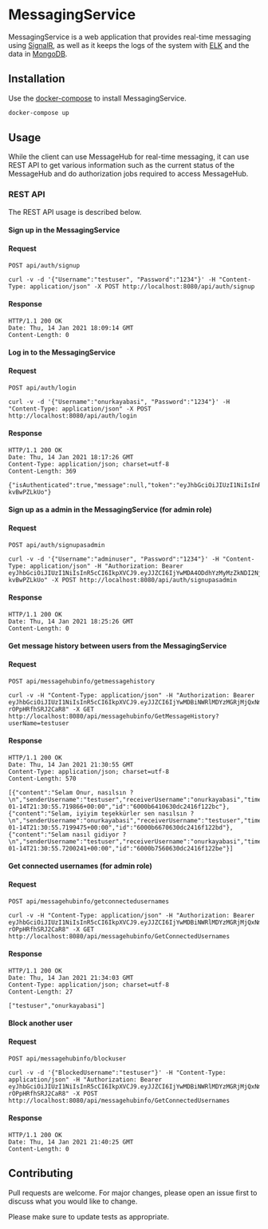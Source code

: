 # MessagingService

MessagingService is a web application that provides real-time messaging using [SignalR](https://docs.microsoft.com/en-us/aspnet/core/signalr/introduction?view=aspnetcore-5.0), as well as it keeps the logs of the system with [ELK](https://www.elastic.co/what-is/elk-stack) and the data in [MongoDB](https://docs.mongodb.com/manual/).

## Installation

Use the [docker-compose](https://docs.docker.com/compose/) to install MessagingService.

```bash
docker-compose up
```

## Usage

While the client can use MessageHub for real-time messaging, it can use REST API to get various information such as the current status of the MessageHub and do authorization jobs required to access MessageHub.

### REST API

The REST API usage is described below.

#### Sign up in the MessagingService

#### Request

`POST api/auth/signup`

    curl -v -d '{"Username":"testuser", "Password":"1234"}' -H "Content-Type: application/json" -X POST http://localhost:8080/api/auth/signup

#### Response

    HTTP/1.1 200 OK
    Date: Thu, 14 Jan 2021 18:09:14 GMT
    Content-Length: 0
    
#### Log in to the MessagingService

#### Request

`POST api/auth/login`

    curl -v -d '{"Username":"onurkayabasi", "Password":"1234"}' -H "Content-Type: application/json" -X POST http://localhost:8080/api/auth/login

#### Response

    HTTP/1.1 200 OK
    Date: Thu, 14 Jan 2021 18:17:26 GMT
    Content-Type: application/json; charset=utf-8
    Content-Length: 369

    {"isAuthenticated":true,"message":null,"token":"eyJhbGciOiJIUzI1NiIsInR5cCI6IkpXVCJ9.eyJJZCI6IjYwMDA4ODdhYzMyMzZkNDI2NjYyMzQwYiIsIm5hbWVpZCI6Im9udXJrYXlhYmFzaSIsInJvbGUiOiJBZG1pbiIsIm5iZiI6MTYxMDY0ODI0NiwiZXhwIjoxNjEwNjUwMDQ2LCJpYXQiOjE2MTA2NDgyNDYsImlzcyI6Imh0dHA6Ly9sb2NhbGhvc3Q6NTAwMCIsImF1ZCI6Ind3dy5iaWxtZW1uZS5jb20ifQ.hJQ_CfXB8hKMxz3gDOsXAy70djVft22Q-kvBwPZLkUo"}
   
 #### Sign up as a admin in the MessagingService (for admin role)

 #### Request

`POST api/auth/signupasadmin`

    curl -v -d '{"Username":"adminuser", "Password":"1234"}' -H "Content-Type: application/json" -H "Authorization: Bearer eyJhbGciOiJIUzI1NiIsInR5cCI6IkpXVCJ9.eyJJZCI6IjYwMDA4ODdhYzMyMzZkNDI2NjYyMzQwYiIsIm5hbWVpZCI6Im9udXJrYXlhYmFzaSIsInJvbGUiOiJBZG1pbiIsIm5iZiI6MTYxMDY0ODI0NiwiZXhwIjoxNjEwNjUwMDQ2LCJpYXQiOjE2MTA2NDgyNDYsImlzcyI6Imh0dHA6Ly9sb2NhbGhvc3Q6NTAwMCIsImF1ZCI6Ind3dy5iaWxtZW1uZS5jb20ifQ.hJQ_CfXB8hKMxz3gDOsXAy70djVft22Q-kvBwPZLkUo" -X POST http://localhost:8080/api/auth/signupasadmin
    
#### Response

    HTTP/1.1 200 OK
    Date: Thu, 14 Jan 2021 18:25:26 GMT
    Content-Length: 0
    
 #### Get message history between users from the MessagingService 

 #### Request

`POST api/messagehubinfo/getmessagehistory` 

    curl -v -H "Content-Type: application/json" -H "Authorization: Bearer eyJhbGciOiJIUzI1NiIsInR5cCI6IkpXVCJ9.eyJJZCI6IjYwMDBiNWRlMDYzMGRjMjQxNmYxMjJiYSIsIm5hbWVpZCI6Im9udXJrYXlhYmFzaSIsInJvbGUiOiJBZG1pbiIsIm5iZiI6MTYxMDY1OTQxMywiZXhwIjoxNjEwNjYxMjEzLCJpYXQiOjE2MTA2NTk0MTMsImlzcyI6Imh0dHA6Ly9sb2NhbGhvc3Q6NTAwMCIsImF1ZCI6Ind3dy5iaWxtZW1uZS5jb20ifQ._9Ew1M5X0QPN0G4QYMkKWJZkEo-rOPpHRfhSRJ2CaR8" -X GET http://localhost:8080/api/messagehubinfo/GetMessageHistory?userName=testuser
    
#### Response

    HTTP/1.1 200 OK
    Date: Thu, 14 Jan 2021 21:30:55 GMT
    Content-Type: application/json; charset=utf-8
    Content-Length: 570
    
    [{"content":"Selam Onur, nasılsın ?\n","senderUsername":"testuser","receiverUsername":"onurkayabasi","timeToSend":"2021-01-14T21:30:55.719866+00:00","id":"6000b6410630dc2416f122bc"},{"content":"Selam, iyiyim teşekkürler sen nasılsın ?\n","senderUsername":"onurkayabasi","receiverUsername":"testuser","timeToSend":"2021-01-14T21:30:55.7199475+00:00","id":"6000b6670630dc2416f122bd"},{"content":"Selam nasıl gidiyor ?\n","senderUsername":"testuser","receiverUsername":"onurkayabasi","timeToSend":"2021-01-14T21:30:55.7200241+00:00","id":"6000b7560630dc2416f122be"}]
    
 #### Get connected usernames (for admin role)

 #### Request

`POST api/messagehubinfo/getconnectedusernames`

    curl -v -H "Content-Type: application/json" -H "Authorization: Bearer eyJhbGciOiJIUzI1NiIsInR5cCI6IkpXVCJ9.eyJJZCI6IjYwMDBiNWRlMDYzMGRjMjQxNmYxMjJiYSIsIm5hbWVpZCI6Im9udXJrYXlhYmFzaSIsInJvbGUiOiJBZG1pbiIsIm5iZiI6MTYxMDY1OTQxMywiZXhwIjoxNjEwNjYxMjEzLCJpYXQiOjE2MTA2NTk0MTMsImlzcyI6Imh0dHA6Ly9sb2NhbGhvc3Q6NTAwMCIsImF1ZCI6Ind3dy5iaWxtZW1uZS5jb20ifQ._9Ew1M5X0QPN0G4QYMkKWJZkEo-rOPpHRfhSRJ2CaR8" -X GET http://localhost:8080/api/messagehubinfo/GetConnectedUsernames
    
#### Response

    HTTP/1.1 200 OK
    Date: Thu, 14 Jan 2021 21:34:03 GMT
    Content-Type: application/json; charset=utf-8
    Content-Length: 27

    ["testuser","onurkayabasi"]
    
 #### Block another user

 #### Request

`POST api/messagehubinfo/blockuser`

    curl -v -d '{"BlockedUsername":"testuser"}' -H "Content-Type: application/json" -H "Authorization: Bearer eyJhbGciOiJIUzI1NiIsInR5cCI6IkpXVCJ9.eyJJZCI6IjYwMDBiNWRlMDYzMGRjMjQxNmYxMjJiYSIsIm5hbWVpZCI6Im9udXJrYXlhYmFzaSIsInJvbGUiOiJBZG1pbiIsIm5iZiI6MTYxMDY1OTQxMywiZXhwIjoxNjEwNjYxMjEzLCJpYXQiOjE2MTA2NTk0MTMsImlzcyI6Imh0dHA6Ly9sb2NhbGhvc3Q6NTAwMCIsImF1ZCI6Ind3dy5iaWxtZW1uZS5jb20ifQ._9Ew1M5X0QPN0G4QYMkKWJZkEo-rOPpHRfhSRJ2CaR8" -X POST http://localhost:8080/api/messagehubinfo/GetConnectedUsernames
    
#### Response

    HTTP/1.1 200 OK
    Date: Thu, 14 Jan 2021 21:40:25 GMT
    Content-Length: 0


## Contributing
Pull requests are welcome. For major changes, please open an issue first to discuss what you would like to change.

Please make sure to update tests as appropriate.
